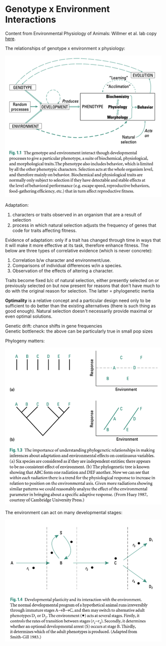 # Genotype x Environment Interactions

Content from Environmental Physiology of Animals: Willmer et al. lab copy [here](https://drive.google.com/drive/u/0/folders/1oV94QeIa_lDELfBGx3MmiYcWrxikD8Uk).

The relationships of genotype x environment x physiology:

![gxe](https://github.com/emmastrand/EmmaStrand_Notebook/blob/master/Comprehensive-Exams/Putnam-exam/GenxEnv.png?raw=true)

Adaptation:  
1. characters or traits observed in an organism that are a result of selection  
2. process in which natural selection adjusts the frequency of genes that code for traits affecting fitness.

Evidence of adaptation: only if a trait has changed through time in ways that it will make it more effective at its task, therefore enhance fitness. The below are three types of correlative evidence (which is never concrete):  
1. Correlation b/w character and environment/use.  
2. Comparisons of individual differences w/in a species.  
3. Observation of the effects of altering a character.

Traits become fixed b/c of natural selection, either presently selected on or previously selected on but now present for reasons that don't have much to do with the original reason for selection. The latter = phylogenetic inertia

**Optimality** is a relative concept and a particular design need only to be sufficient to do better than the existing alternatives (there is such thing as good enough). Natural selection doesn't necessarily provide maximal or even optimal solutions.

Genetic drift: chance shifts in gene frequencies  
Genetic bottleneck: the above can be particularly true in small pop sizes

Phylogeny matters:

![phylo](https://github.com/emmastrand/EmmaStrand_Notebook/blob/master/Comprehensive-Exams/Putnam-exam/phylo-vs-env.png?raw=true)

The environment can act on many developmental stages:  

![dev](https://github.com/emmastrand/EmmaStrand_Notebook/blob/master/Comprehensive-Exams/Putnam-exam/developmental-plasticity.png?raw=true)
